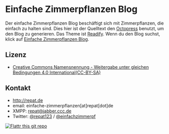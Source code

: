 # Einfache Zimmerpflanzen Blog
Der einfache Zimmerpflanzen Blog beschäftigt sich mit Zimmerpflanzen, die einfach zu halten sind.  Dies hier ist der Quelltext den [Octopress](http://octopress.org/) benutzt, um den Blog zu generieren. Das Theme ist [Readify](https://github.com/vladigleba/readify). Wenn du den Blog suchst, klick auf [Einfache Zimmerpflanzen Blog](http://einfache-zimmerpflanzen.de).

## Lizenz
* [Creative Commons Namensnennung - Weitergabe unter gleichen Bedingungen 4.0 International(CC-BY-SA)](http://creativecommons.org/licenses/by-sa/4.0/deed.de "CC-BY-SA")

## Kontakt
* http://repat.de
* email: einfache-zimmerpflanzen[at]repat[dot]de
* XMPP: repat@jabber.ccc.de
* Twitter: [@repat123](https://twitter.com/repat123 "repat123 on twitter") / [@einfachzimmerpf](https://twitter.com/einfachzimmerpf "einfache zimmerpflanzen on twitter")

[![Flattr this git repo](http://api.flattr.com/button/flattr-badge-large.png)](https://flattr.com/submit/auto?user_id=repat&url=https://github.com/einfache-zimmerpflanzen/einfache-zimmerpflanzen.github.ui&title=einfache-zimmerpflanzen&language=&tags=github&category=software)
